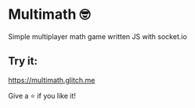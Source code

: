# Multimath 🤓

Simple multiplayer math game written JS with socket.io

## Try it:

https://multimath.glitch.me

Give a ⭐️ if you like it!
